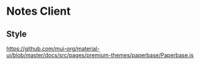# Notes Client

## Style

https://github.com/mui-org/material-ui/blob/master/docs/src/pages/premium-themes/paperbase/Paperbase.js
